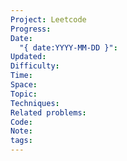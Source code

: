 ```yaml
---
Project: Leetcode
Progress: 
Date:
  "{ date:YYYY-MM-DD }": 
Updated: 
Difficulty: 
Time: 
Space: 
Topic: 
Techniques: 
Related problems: 
Code: 
Note: 
tags:
---
```

